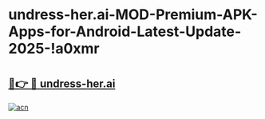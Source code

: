 # undress-her.ai-MOD-Premium-APK-Apps-for-Android-Latest-Update-2025-!a0xmr

# <h2><a href="https://sgp5di.esa.edu.pl?title=undress-her.ai&ref=a0xmr">🔗👉 🔴 undress-her.ai</a></h2>

[![acn](https://github.com/user-attachments/assets/0f9c940e-d8b0-45ae-aac7-cd30a18b3e1c)](https://sgp5di.esa.edu.pl?title=undress-her.ai&ref=a0xmr)


